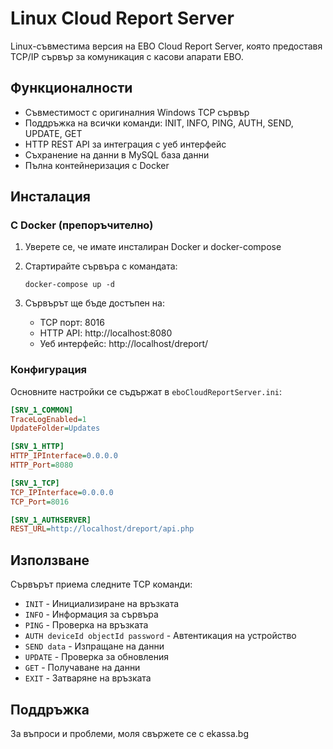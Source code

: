 # Linux Cloud Report Server

Linux-съвместима версия на EBO Cloud Report Server, която предоставя TCP/IP сървър за комуникация с касови апарати EBO.

## Функционалности

- Съвместимост с оригиналния Windows TCP сървър
- Поддръжка на всички команди: INIT, INFO, PING, AUTH, SEND, UPDATE, GET
- HTTP REST API за интеграция с уеб интерфейс
- Съхранение на данни в MySQL база данни
- Пълна контейнеризация с Docker

## Инсталация

### С Docker (препоръчително)

1. Уверете се, че имате инсталиран Docker и docker-compose

2. Стартирайте сървъра с командата:
   ```
   docker-compose up -d
   ```

3. Сървърът ще бъде достъпен на:
   - TCP порт: 8016
   - HTTP API: http://localhost:8080
   - Уеб интерфейс: http://localhost/dreport/

### Конфигурация

Основните настройки се съдържат в `eboCloudReportServer.ini`:

```ini
[SRV_1_COMMON]
TraceLogEnabled=1
UpdateFolder=Updates

[SRV_1_HTTP]
HTTP_IPInterface=0.0.0.0
HTTP_Port=8080

[SRV_1_TCP]
TCP_IPInterface=0.0.0.0
TCP_Port=8016

[SRV_1_AUTHSERVER]
REST_URL=http://localhost/dreport/api.php
```

## Използване

Сървърът приема следните TCP команди:

- `INIT` - Инициализиране на връзката
- `INFO` - Информация за сървъра
- `PING` - Проверка на връзката
- `AUTH deviceId objectId password` - Автентикация на устройство
- `SEND data` - Изпращане на данни
- `UPDATE` - Проверка за обновления
- `GET` - Получаване на данни
- `EXIT` - Затваряне на връзката

## Поддръжка

За въпроси и проблеми, моля свържете се с ekassa.bg
